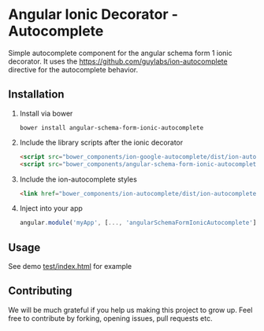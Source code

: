 # Angular Ionic Decorator - Autocomplete

Simple autocomplete component for the angular schema form 1 ionic decorator. It uses the https://github.com/guylabs/ion-autocomplete directive for the autocomplete behavior.

## Installation

1. Install via bower

    ```
    bower install angular-schema-form-ionic-autocomplete
    ```

2. Include the library scripts after the ionic decorator

    ```html
    <script src="bower_components/ion-google-autocomplete/dist/ion-autocomplete.js"></script>
    <script src="bower_components/angular-schema-form-ionic-autocomplete/dist/angular-schema-form-ionic-autocomplete.js"></script>
    ```

3. Include the ion-autocomplete styles

    ```html
    <link href="bower_components/ion-autocomplete/dist/ion-autocomplete.css" rel="stylesheet">
    ```

4. Inject into your app

    ```js
    angular.module('myApp', [..., 'angularSchemaFormIonicAutocomplete']);
    ```

## Usage

See demo [test/index.html](test/index.html) for example

## Contributing

We will be much grateful if you help us making this project to grow up. Feel free to contribute by forking, opening issues, pull requests etc.
